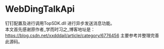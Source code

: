 # WebDingTalkApi
钉钉配置及进行调用TopSDK.dll 进行异步发送消息功能。  
本文首先感谢原作者_学而时习之_博客地址是：https://blog.csdn.net/xxdddail/article/category/6776456 主要参考并整理完善此源码。

 
